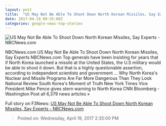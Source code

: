 ```yaml
---
layout: post
title:  "US May Not Be Able To Shoot Down North Korean Missiles, Say Experts - NBCNews.com"
date: 2017-04-19 09:35:00Z
categories: google-news-top-stories
---
```


![US May Not Be Able To Shoot Down North Korean Missiles, Say Experts - NBCNews.com](https://media2.s-nbcnews.com/j/newscms/2017_16/1969221/170418-ground-based-midcourse-defense-system-se-742p_8eea8ee7e9fbd224949c696ecda9a1e0.nbcnews-fp-1200-800.jpg)

NBCNews.com US May Not Be Able To Shoot Down North Korean Missiles, Say Experts NBCNews.com Top generals have been insisting for years that if North Korea launched a missile at the United States, the U.S military would be able to shoot it down. But that is a highly questionable assertion, according to independent scientists and government ... Why North Korea's Nuclear and Missile Programs Are Far More Dangerous Than They Look National Review South Korea's Moment of Truth New York Times Vice President Mike Pence gives stern warning to North Korea CNN Bloomberg - Washington Post all 6,379 news articles »


Full story on F3News: [US May Not Be Able To Shoot Down North Korean Missiles, Say Experts - NBCNews.com](http://www.f3nws.com/n/MdmJKE)

> Posted on: Wednesday, April 19, 2017 2:35:00 PM
